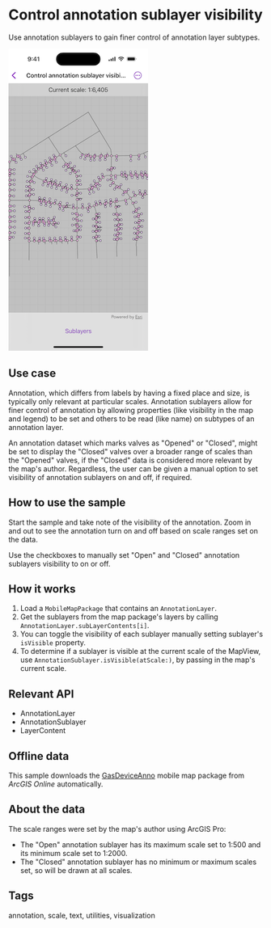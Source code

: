 # Control annotation sublayer visibility

Use annotation sublayers to gain finer control of annotation layer subtypes.

![Image of Control annotation sublayer visibility sample](control-annotation-sublayer-visibility.png)

## Use case

Annotation, which differs from labels by having a fixed place and size, is typically only relevant at particular scales. Annotation sublayers allow for finer control of annotation by allowing properties (like visibility in the map and legend) to be set and others to be read (like name) on subtypes of an annotation layer.

An annotation dataset which marks valves as "Opened" or "Closed", might be set to display the "Closed" valves over a broader range of scales than the "Opened" valves, if the "Closed" data is considered more relevant by the map's author. Regardless, the user can be given a manual option to set visibility of annotation sublayers on and off, if required.

## How to use the sample

Start the sample and take note of the visibility of the annotation. Zoom in and out to see the annotation turn on and off based on scale ranges set on the data.

Use the checkboxes to manually set "Open" and "Closed" annotation sublayers visibility to on or off.

## How it works

1. Load a `MobileMapPackage` that contains an `AnnotationLayer`.
2. Get the sublayers from the map package's layers by calling `AnnotationLayer.subLayerContents[i]`.
3. You can toggle the visibility of each sublayer manually setting sublayer's `isVisible` property.
4. To determine if a sublayer is visible at the current scale of the MapView, use `AnnotationSublayer.isVisible(atScale:)`, by passing in the map's current scale.

## Relevant API

* AnnotationLayer
* AnnotationSublayer
* LayerContent

## Offline data

This sample downloads the [GasDeviceAnno](https://arcgisruntime.maps.arcgis.com/home/item.html?id=b87307dcfb26411eb2e92e1627cb615b) mobile map package from *ArcGIS Online* automatically.

## About the data

The scale ranges were set by the map's author using ArcGIS Pro:

* The "Open" annotation sublayer has its maximum scale set to 1:500 and its minimum scale set to 1:2000.
* The "Closed" annotation sublayer has no minimum or maximum scales set, so will be drawn at all scales.

## Tags

annotation, scale, text, utilities, visualization
